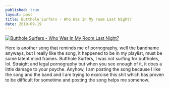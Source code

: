 ```yaml
---
published: true
layout: post
title: Butthole Surfers - Who Was In My room Last Night?
date: 2019-09-19
---
```

[![Butthole Surfers - Who Was In My Room Last Night?](http://img.youtube.com/vi/m3GoQG0nU7g/0.jpg)](http://www.youtube.com/watch?v=m3GoQG0nU7g "Butthole Surfers - Who Was In My Room Last Night?>
?")

Here is another song that reminds me of pornography, well the bandname anyways, but I really like the song, it happened to be in my playlist, must be some latent mind frames.  Butthole Surfers, I was not surfing for buttholes, lol.  Straight and legal pornography but when you see enough of it, it does a little damage to your psyche.  Anyhow, I am posting the song because I like the song and the band and I am trying to exorcise this shit which has proven to be difficult for sometime and posting the song helps me somehow.  
